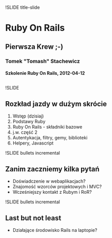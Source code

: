 !SLIDE title-slide

# Ruby On Rails 
## Pierwsza Krew ;-)
### Tomek "Tomash" Stachewicz
#### Szkolenie Ruby On Rails, 2012-04-12
## 


!SLIDE

## Rozkład jazdy w dużym skrócie

1. Wstęp (dzisiaj)
2. Podstawy Ruby
3. Ruby On Rails - składniki bazowe
4. j.w. część 2
5. Autentykacja, filtry, gemy, biblioteki
6. Helpery, Javascript


!SLIDE bullets incremental

## Zanim zaczniemy kilka pytań

* Doświadczenie w webaplikacjach?
* Znajomość wzorców projektowych i MVC?
* Wcześniejszy kontakt z Rubym i RoR?


!SLIDE bullets incremental

## Last but not least

* Działające środowisko Rails na laptopie?